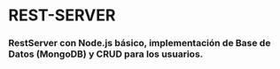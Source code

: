 # REST-SERVER 

### RestServer con Node.js básico, implementación de Base de Datos (MongoDB) y CRUD para los usuarios. 
